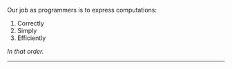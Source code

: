 Our job as programmers is to express computations:
1. Correctly
2. Simply
3. Efficiently

_In that order._

---


